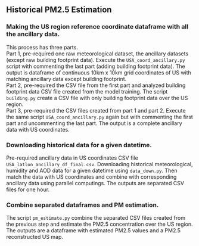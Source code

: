 ## Historical PM2.5 Estimation

### Making the US region reference coordinate dataframe with all the ancillary data.
This process has three parts. \
Part 1, pre-required one raw meteorological dataset, the ancillary datasets (except raw building footprint data). Execute the <code>USA_coord_ancillary.py</code> script with commenting the last part (adding building footprint data). The output is dataframe of continuous 10km x 10km grid coordinates of US with matching ancillary data except building footprint. \
Part 2, pre-required the CSV file from the first part and analyzed building footprint data CSV file created from the model training. The script <code>building.py</code> create a CSV file with only building footprint data over the US region. \
Part 3, pre-required the CSV files created from part 1 and part 2. Execute the same script <code>USA_coord_ancillary.py</code> again but with commenting the first part and uncommenting the last part. The output is a complete ancillary data with US coordinates.

### Downloading historical data for a given datetime.
Pre-required ancillary data in US coordinates CSV file <code>USA_latlon_ancillary_df_final.csv</code>. Downloading historical meteorological, humidity and AOD data for a given datetime using <code>data_down.py</code>. Then match the data with US coordinates and combine with corresponding ancillary data using parallel computings. The outputs are separated CSV files for one hour.

### Combine separated dataframes and PM estimation.
The script <code>pm_estimate.py</code> combine the separated CSV files created from the previous step and estimate the PM2.5 concentration over the US region. The outputs are a dataframe with estimated PM2.5 values and a PM2.5 reconstructed US map.


